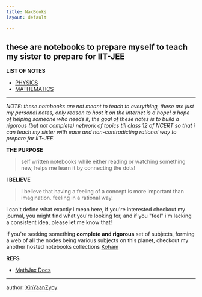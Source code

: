 ```yaml
---
title: NaxBooks
layout: default

---
```

## these are notebooks to prepare myself to teach my sister to prepare for IIT-JEE

**LIST OF NOTES**
- [PHYSICS](/NaxBooks/Physics)
- [MATHEMATICS](/NaxBooks/Mathematics)

________________
*NOTE: these notebooks are not meant to teach to everything, these are just my personal notes, only reason to host it on the internet is a hope! a hope of helping someone who needs it, the goal of these notes is to build a rigorous (but not complete) network of topics till class 12 of NCERT so that i can teach my sister with ease and non-contradicting rational way to prepare for IIT-JEE.*

**THE PURPOSE**
> self written notebooks while either reading or watching something new, helps me learn it by connecting the dots!

**I BELIEVE**
> I believe that having a feeling of a concept is more important than imagination. feeling in a rational way.

i can't define what exactly i mean here, if you're interested checkout my journal, you might find what you're looking for, and if you "feel" i'm lacking a consistent idea, please let me know that!

if you're seeking something **complete and rigorous** set of subjects, forming a web of all the nodes being various subjects on this planet, checkout my another hosted notebooks collections [Koham](/KoHam)


**REFS**
- [MathJax Docs](http://www.onemathematicalcat.org/MathJaxDocumentation/TeXSyntax.htm)


____________________
author: [XinYaanZyoy](https://XinYaanZyoy.github.io)